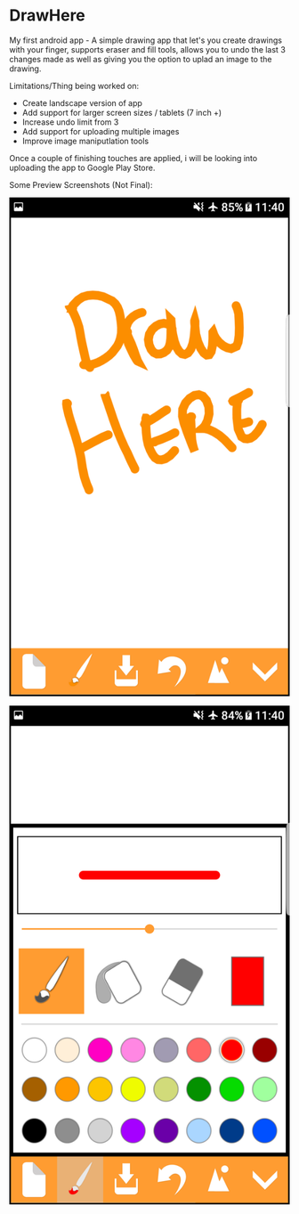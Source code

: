 # DrawHere

My first android app - A simple drawing app that let's you create drawings with your finger, supports eraser and fill tools, allows you to undo the last 3 changes made as well as giving you the option to uplad an image to the drawing.

Limitations/Thing being worked on:
- Create landscape version of app
- Add support for larger screen sizes / tablets (7 inch +)
- Increase undo limit from 3
- Add support for uploading multiple images
- Improve image maniputlation tools

Once a couple of finishing touches are applied, i will be looking into uploading the app to Google Play Store.

Some Preview Screenshots (Not Final):

![Alt text](https://github.com/MohammedAbdulSamad/DrawHere/blob/master/DrawHere%20-%20Drawing%20%231.png)

![Alt text](https://github.com/MohammedAbdulSamad/DrawHere/blob/master/DrawHere%20-%20Tools%20Menu.png)
